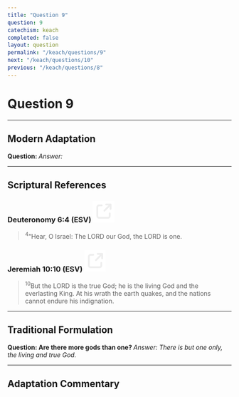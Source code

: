 ```yaml
---
title: "Question 9"
question: 9
catechism: keach
completed: false
layout: question
permalink: "/keach/questions/9"
next: "/keach/questions/10"
previous: "/keach/questions/8"
---
```

# Question 9
---
## Modern Adaptation
<strong>
    Question:
</strong>

<em>
    Answer:
</em>

---
## Scriptural References
### Deuteronomy 6:4 (ESV) <a href="https://biblegateway.com/passage/?search=Deuteronomy+6%3A4&version=ESV"><img src="/assets/svg/link.svg"/></a>
> <sup>4</sup>“Hear, O Israel: The LORD our God, the LORD is one.

### Jeremiah 10:10 (ESV) <a href="https://biblegateway.com/passage/?search=Jeremiah+10%3A10&version=ESV"><img src="/assets/svg/link.svg"/></a>
> <sup>10</sup>But the LORD is the true God; he is the living God and the everlasting King. At his wrath the earth quakes, and the nations cannot endure his indignation.

---
## Traditional Formulation
<strong>
    Question: Are there more gods than one?
</strong>

<em>
    Answer: There is but one only, the living and true God.
</em>

---
## Adaptation Commentary
